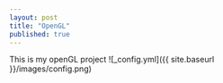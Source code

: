 ```yaml
---
layout: post
title: "OpenGL"
published: true
---
```



This is my openGL project
![_config.yml]({{ site.baseurl }}/images/config.png)
